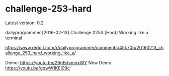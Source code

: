 # challenge-253-hard

Latest version: 0.2

dailyprogrammer [2016-02-13] Challenge #253 [Hard] Working like a terminal

https://www.reddit.com/r/dailyprogrammer/comments/45k70o/20160213_challenge_253_hard_working_like_a/

Demo: https://youtu.be/26qBdvmnxWY
New Demo: https://youtu.be/gqwW1KEj09c
